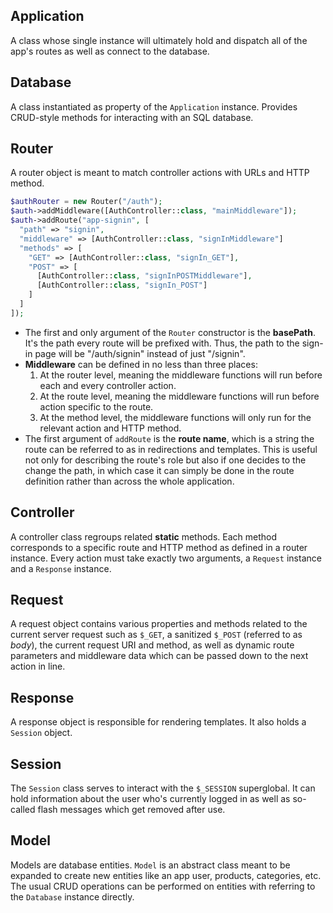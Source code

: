## Application

A class whose single instance will ultimately hold and dispatch all of the app's routes as well as connect to the database.

## Database

A class instantiated as property of the `Application` instance. Provides CRUD-style methods for interacting with an SQL database.

## Router

A router object is meant to match controller actions with URLs and HTTP method.

```php
$authRouter = new Router("/auth");
$auth->addMiddleware([AuthController::class, "mainMiddleware"]);
$auth->addRoute("app-signin", [
  "path" => "signin",
  "middleware" => [AuthController::class, "signInMiddleware"]
  "methods" => [
    "GET" => [AuthController::class, "signIn_GET"],
    "POST" => [
      [AuthController::class, "signInPOSTMiddleware"],
      [AuthController::class, "signIn_POST"]
    ]
  ]
]);
```

* The first and only argument of the `Router` constructor is the **basePath**. It's the path every route will be prefixed with. Thus, the path to the sign-in page will be "/auth/signin" instead of just "/signin".
* **Middleware** can be defined in no less than three places:
  1. At the router level, meaning the middleware functions will run before each and every controller action.
  2. At the route level, meaning the middleware functions will run before action specific to the route.
  3. At the method level, the middleware functions will only run for the relevant action and HTTP method.
* The first argument of `addRoute` is the **route name**, which is a string the route can be referred to as in redirections and templates. This is useful not only for describing the route's role but also if one decides to the change the path, in which case it can simply be done in the route definition rather than across the whole application.

## Controller
A controller class regroups related **static** methods. Each method corresponds to a specific route and HTTP method as defined in a router instance. Every action must take exactly two arguments, a `Request` instance and a `Response` instance.

## Request
A request object contains various properties and methods related to the current server request such as `$_GET`, a sanitized `$_POST` (referred to as *body*), the current request URI and method, as well as dynamic route parameters and middleware data which can be passed down to the next action in line.

## Response
A response object is responsible for rendering templates. It also holds a `Session` object.

## Session
The `Session` class serves to interact with the `$_SESSION` superglobal. It can hold information about the user who's currently logged in as well as so-called flash messages which get removed after use.

## Model
Models are database entities. `Model` is an abstract class meant to be expanded to create new entities like an app user, products, categories, etc. The usual CRUD operations can be performed on entities with referring to the `Database` instance directly.